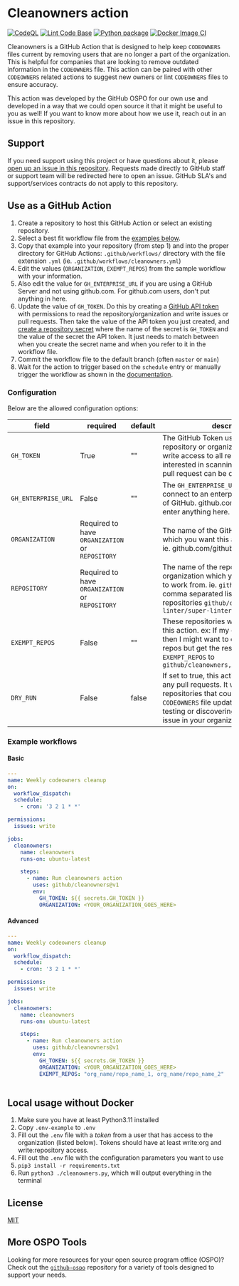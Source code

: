 # Cleanowners action

[![CodeQL](https://github.com/github/cleanowners/actions/workflows/github-code-scanning/codeql/badge.svg)](https://github.com/github/cleanowners/actions/workflows/github-code-scanning/codeql) [![Lint Code Base](https://github.com/github/cleanowners/actions/workflows/super-linter.yaml/badge.svg)](https://github.com/github/cleanowners/actions/workflows/super-linter.yaml) [![Python package](https://github.com/github/cleanowners/actions/workflows/python-ci.yml/badge.svg)](https://github.com/github/cleanowners/actions/workflows/python-ci.yml) [![Docker Image CI](https://github.com/github/cleanowners/actions/workflows/docker-ci.yml/badge.svg)](https://github.com/github/cleanowners/actions/workflows/docker-ci.yml)

Cleanowners is a GitHub Action that is designed to help keep `CODEOWNERS` files current by removing users that are no longer a part of the organization. This is helpful for companies that are looking to remove outdated information in the `CODEOWNERS` file. This action can be paired with other `CODEOWNERS` related actions to suggest new owners or lint `CODEOWNERS` files to ensure accuracy.

This action was developed by the GitHub OSPO for our own use and developed in a way that we could open source it that it might be useful to you as well! If you want to know more about how we use it, reach out in an issue in this repository.

## Support

If you need support using this project or have questions about it, please [open up an issue in this repository](https://github.com/github/cleanowners/issues). Requests made directly to GitHub staff or support team will be redirected here to open an issue. GitHub SLA's and support/services contracts do not apply to this repository.

## Use as a GitHub Action

1. Create a repository to host this GitHub Action or select an existing repository.
1. Select a best fit workflow file from the [examples below](#example-workflows).
1. Copy that example into your repository (from step 1) and into the proper directory for GitHub Actions: `.github/workflows/` directory with the file extension `.yml` (ie. `.github/workflows/cleanowners.yml`)
1. Edit the values (`ORGANIZATION`, `EXEMPT_REPOS`) from the sample workflow with your information.
1. Also edit the value for `GH_ENTERPRISE_URL` if you are using a GitHub Server and not using github.com. For github.com users, don't put anything in here.
1. Update the value of `GH_TOKEN`. Do this by creating a [GitHub API token](https://docs.github.com/en/authentication/keeping-your-account-and-data-secure/managing-your-personal-access-tokens#creating-a-personal-access-token-classic) with permissions to read the repository/organization and write issues or pull requests. Then take the value of the API token you just created, and [create a repository secret](https://docs.github.com/en/actions/security-guides/encrypted-secrets) where the name of the secret is `GH_TOKEN` and the value of the secret the API token. It just needs to match between when you create the secret name and when you refer to it in the workflow file.
1. Commit the workflow file to the default branch (often `master` or `main`)
1. Wait for the action to trigger based on the `schedule` entry or manually trigger the workflow as shown in the [documentation](https://docs.github.com/en/actions/using-workflows/manually-running-a-workflow).

### Configuration

Below are the allowed configuration options:

| field                 | required | default | description |
|-----------------------|----------|---------|-------------|
| `GH_TOKEN`            | True     |   ""    | The GitHub Token used to scan the repository or organization. Must have write access to all repository you are interested in scanning so that an issue or pull request can be created. |
| `GH_ENTERPRISE_URL`   | False    |   ""    | The `GH_ENTERPRISE_URL` is used to connect to an enterprise server instance of GitHub. github.com users should not enter anything here. |
| `ORGANIZATION`        | Required to have `ORGANIZATION` or `REPOSITORY` |         | The name of the GitHub organization which you want this action to work from. ie. github.com/github would be `github` |
| `REPOSITORY`          | Required to have `ORGANIZATION` or `REPOSITORY` |         | The name of the repository and organization which you want this action to work from. ie. `github/cleanowners` or a comma separated list of multiple repositories `github/cleanowners,super-linter/super-linter` |
| `EXEMPT_REPOS`        | False    |   ""    | These repositories will be exempt from this action. ex: If my org is set to `github` then I might want to exempt a few of the repos but get the rest by setting `EXEMPT_REPOS` to `github/cleanowners,github/contributors` |
| `DRY_RUN`             | False    | false   | If set to true, this action will not create any pull requests. It will only log the repositories that could have the `CODEOWNERS` file updated. This is useful for testing or discovering the scope of this issue in your organization. |

### Example workflows

#### Basic

```yaml
---
name: Weekly codeowners cleanup
on:
  workflow_dispatch:
  schedule:
    - cron: '3 2 1 * *'

permissions:
  issues: write

jobs:
  cleanowners:
    name: cleanowners
    runs-on: ubuntu-latest

    steps:
      - name: Run cleanowners action
        uses: github/cleanowners@v1
        env:
          GH_TOKEN: ${{ secrets.GH_TOKEN }}
          ORGANIZATION: <YOUR_ORGANIZATION_GOES_HERE>
```

#### Advanced

```yaml
---
name: Weekly codeowners cleanup
on:
  workflow_dispatch:
  schedule:
    - cron: '3 2 1 * *'

permissions:
  issues: write

jobs:
  cleanowners:
    name: cleanowners
    runs-on: ubuntu-latest

    steps:
      - name: Run cleanowners action
        uses: github/cleanowners@v1
        env:
          GH_TOKEN: ${{ secrets.GH_TOKEN }}
          ORGANIZATION: <YOUR_ORGANIZATION_GOES_HERE>
          EXEMPT_REPOS: "org_name/repo_name_1, org_name/repo_name_2"
          
```

## Local usage without Docker

1. Make sure you have at least Python3.11 installed
1. Copy `.env-example` to `.env`
1. Fill out the `.env` file with a _token_ from a user that has access to the organization (listed below). Tokens should have at least write:org and write:repository access.
1. Fill out the `.env` file with the configuration parameters you want to use
1. `pip3 install -r requirements.txt`
1. Run `python3 ./cleanowners.py`, which will output everything in the terminal

## License

[MIT](LICENSE)

## More OSPO Tools

Looking for more resources for your open source program office (OSPO)? Check out the [`github-ospo`](https://github.com/github/github-ospo) repository for a variety of tools designed to support your needs.
